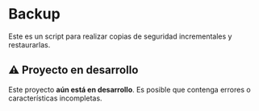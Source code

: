 # Backup

Este es un script para realizar copias de seguridad incrementales y restaurarlas.

## ⚠️ Proyecto en desarrollo

Este proyecto **aún está en desarrollo**.
Es posible que contenga errores o características incompletas.
